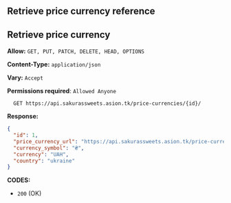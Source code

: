 ## Retrieve price currency reference

## Retrieve price currency

**Allow:** `GET, PUT, PATCH, DELETE, HEAD, OPTIONS`

**Content-Type:** `application/json`

**Vary:** `Accept`

**Permissions required**: `Allowed Anyone`

```
  GET https://api.sakurassweets.asion.tk/price-currencies/{id}/
```

**Response:**

```json
{
  "id": 1,
  "price_currency_url": "https://api.sakurassweets.asion.tk/price-currencies/1/",
  "currency_symbol": "₴",
  "currency": "UAH",
  "country": "ukraine"
}
```

**CODES:**

- `200` (OK)
